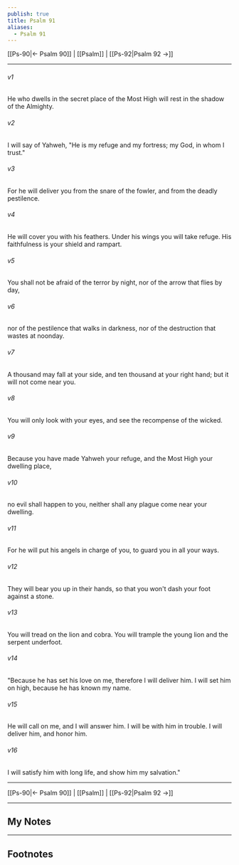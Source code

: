 ```yaml
---
publish: true
title: Psalm 91
aliases:
  - Psalm 91
---
```


[[Ps-90|← Psalm 90]] | [[Psalm]] | [[Ps-92|Psalm 92 →]]
***



###### v1 
He who dwells in the secret place of the Most High will rest in the shadow of the Almighty. 

###### v2 
I will say of Yahweh, "He is my refuge and my fortress; my God, in whom I trust." 

###### v3 
For he will deliver you from the snare of the fowler, and from the deadly pestilence. 

###### v4 
He will cover you with his feathers. Under his wings you will take refuge. His faithfulness is your shield and rampart. 

###### v5 
You shall not be afraid of the terror by night, nor of the arrow that flies by day, 

###### v6 
nor of the pestilence that walks in darkness, nor of the destruction that wastes at noonday. 

###### v7 
A thousand may fall at your side, and ten thousand at your right hand; but it will not come near you. 

###### v8 
You will only look with your eyes, and see the recompense of the wicked. 

###### v9 
Because you have made Yahweh your refuge, and the Most High your dwelling place, 

###### v10 
no evil shall happen to you, neither shall any plague come near your dwelling. 

###### v11 
For he will put his angels in charge of you, to guard you in all your ways. 

###### v12 
They will bear you up in their hands, so that you won't dash your foot against a stone. 

###### v13 
You will tread on the lion and cobra. You will trample the young lion and the serpent underfoot. 

###### v14 
"Because he has set his love on me, therefore I will deliver him. I will set him on high, because he has known my name. 

###### v15 
He will call on me, and I will answer him. I will be with him in trouble. I will deliver him, and honor him. 

###### v16 
I will satisfy him with long life, and show him my salvation."

***
[[Ps-90|← Psalm 90]] | [[Psalm]] | [[Ps-92|Psalm 92 →]]

---
## My Notes

---
## Footnotes